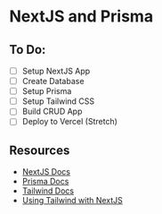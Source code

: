 # NextJS and Prisma

## To Do:

- [ ] Setup NextJS App
- [ ] Create Database
- [ ] Setup Prisma
- [ ] Setup Tailwind CSS
- [ ] Build CRUD App
- [ ] Deploy to Vercel (Stretch)

## Resources

- [NextJS Docs](https://nextjs.org/docs)  
- [Prisma Docs](https://www.prisma.io/docs)  
- [Tailwind Docs](https://tailwindcss.com/docs/)  
- [Using Tailwind with NextJS](https://nextjs.org/docs/app/building-your-application/styling/tailwind-css)  

